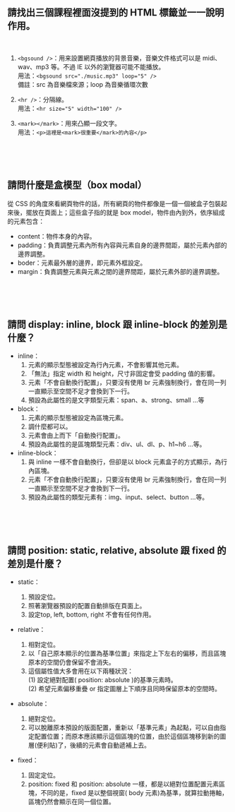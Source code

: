 ## 請找出三個課程裡面沒提到的 HTML 標籤並一一說明作用。
<br>

1. `<bgsound />`：用来設置網頁播放的背景音樂，音樂文件格式可以是 midi、wav、mp3 等。不過 IE 以外的瀏覽器可能不能播放。<br>
   用法：`<bgsound src="./music.mp3" loop="5" />` <br>
   備註：src 為音樂檔來源；loop 為音樂循環次數

2. `<hr />`：分隔線。<br>
   用法：`<hr size="5" width="100" />`

3. `<mark></mark>`：用來凸顯一段文字。<br>
   用法：`<p>這裡是<mark>很重要</mark>的內容</p>`
<br>
<br>
<br>

## 請問什麼是盒模型（box modal）
從 CSS 的角度來看網頁物件的話，所有網頁的物件都像是一個一個被盒子包裝起來後，擺放在頁面上；這些盒子指的就是 box model，物件由內到外，依序組成的元素包含：
<br>

* content：物件本身的內容。
* padding：負責調整元素內所有內容與元素自身的邊界間距，屬於元素內部的邊界調整。
* boder：元素最外層的邊界，即元素外框設定。
* margin：負責調整元素與元素之間的邊界間距，屬於元素外部的邊界調整。
<br>
<br>
<br>

## 請問 display: inline, block 跟 inline-block 的差別是什麼？
* inline：
  1. 元素的顯示型態被設定為行內元素，不會影響其他元素。
  2. 「無法」指定 width 和 height，尺寸非固定會受 padding 值的影響。
  3. 元素「不會自動換行配置」，只要沒有使用 br 元素強制換行，會在同一列一直顯示至空間不足才會換到下一行。
  4. 預設為此屬性的是文字類型元素：span、a、strong、small …等
* block：
  1. 元素的顯示型態被設定為區塊元素。
  2. 調什麼都可以。
  3. 元素會由上而下「自動換行配置」。
  4. 預設為此屬性的是區塊類型元素：div、ul、dl、p、h1~h6 …等。
* inline-block：
  1. 與 inline 一樣不會自動換行，但卻是以 block 元素盒子的方式顯示，為行內區塊。
  2. 元素「不會自動換行配置」，只要沒有使用 br 元素強制換行，會在同一列一直顯示至空間不足才會換到下一行。
  3. 預設為此屬性的類型元素有：img、input、select、button …等。
<br>
<br>
<br>

## 請問 position: static, relative, absolute 跟 fixed 的差別是什麼？
* static：
  1. 預設定位。
  2. 照著瀏覽器預設的配置自動排版在頁面上。
  3. 設定top, left, bottom, right 不會有任何作用。

* relative：
  1. 相對定位。
  2. 以「自己原本顯示的位置為基準位置」來指定上下左右的偏移，而且區塊原本的空間仍會保留不會消失。
  3. 這個屬性值大多會用在以下兩種狀況：<br>
    (1) 設定絕對配置( position: absolute )的基準元素時。<br>
    (2) 希望元素偏移重疊 or 指定圖層上下順序且同時保留原本的空間時。

* absolute：
  1. 絕對定位。
  2. 可以脫離原本預設的版面配置，重新以「基準元素」為起點，可以自由指定配置位置；而原本應該顯示這個區塊的位置，由於這個區塊移到新的圖層(便利貼)了，後續的元素會自動遞補上去。
   
* fixed：
  1. 固定定位。
  2. position: fixed 和 position: absolute 一樣，都是以絕對位置配置元素區塊，不同的是，fixed 是以整個視窗( body 元素)為基準，就算拉動捲軸，區塊仍然會顯示在同一個位置。


